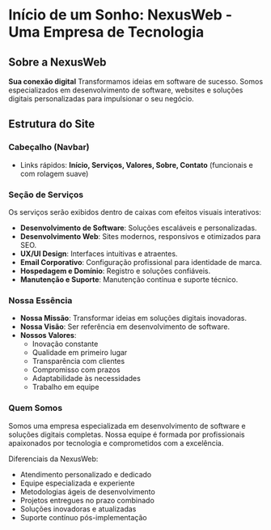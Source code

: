 # Início de um Sonho: NexusWeb - Uma Empresa de Tecnologia

## Sobre a NexusWeb
**Sua conexão digital**
Transformamos ideias em software de sucesso. Somos especializados em desenvolvimento de software, websites e soluções digitais personalizadas para impulsionar o seu negócio.

## Estrutura do Site
### Cabeçalho (Navbar)
- Links rápidos: **Início, Serviços, Valores, Sobre, Contato** (funcionais e com rolagem suave)

### Seção de Serviços
Os serviços serão exibidos dentro de caixas com efeitos visuais interativos:
- **Desenvolvimento de Software**: Soluções escaláveis e personalizadas.
- **Desenvolvimento Web**: Sites modernos, responsivos e otimizados para SEO.
- **UX/UI Design**: Interfaces intuitivas e atraentes.
- **Email Corporativo**: Configuração profissional para identidade de marca.
- **Hospedagem e Domínio**: Registro e soluções confiáveis.
- **Manutenção e Suporte**: Manutenção contínua e suporte técnico.

### Nossa Essência
- **Nossa Missão**: Transformar ideias em soluções digitais inovadoras.
- **Nossa Visão**: Ser referência em desenvolvimento de software.
- **Nossos Valores**:
  - Inovação constante
  - Qualidade em primeiro lugar
  - Transparência com clientes
  - Compromisso com prazos
  - Adaptabilidade às necessidades
  - Trabalho em equipe

### Quem Somos
Somos uma empresa especializada em desenvolvimento de software e soluções digitais completas. Nossa equipe é formada por profissionais apaixonados por tecnologia e comprometidos com a excelência.

Diferenciais da NexusWeb:
- Atendimento personalizado e dedicado
- Equipe especializada e experiente
- Metodologias ágeis de desenvolvimento
- Projetos entregues no prazo combinado
- Soluções inovadoras e atualizadas
- Suporte contínuo pós-implementação








